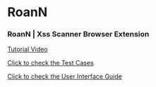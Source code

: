 # RoanN

### RoanN | Xss Scanner Browser Extension

[Tutorial Video](https://www.youtube.com/watch?v=yyH8QZlJz4w)

[Click to check the Test Cases](TestCases.md)

[Click to check the User Interface Guide](UserInterface.md)
